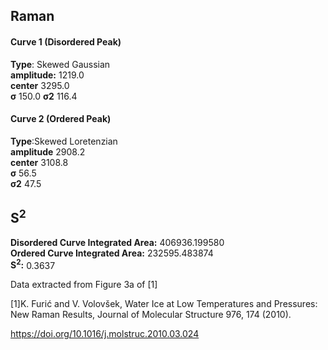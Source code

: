 ## Raman

#### Curve 1 (Disordered Peak)
**Type**: Skewed Gaussian\
**amplitude:** 1219.0\
**center** 3295.0\
**σ** 150.0
**σ2** 116.4


#### Curve 2 (Ordered Peak)
**Type**:Skewed Loretenzian\
**amplitude** 2908.2\
**center** 3108.8\
**σ** 56.5\
**σ2** 47.5


## S<sup>2</sup>
**Disordered Curve Integrated Area:** 406936.199580\
**Ordered Curve Integrated Area:** 232595.483874\
**S<sup>2</sup>:** 0.3637









Data extracted from Figure 3a of [1]


[1]K. Furić and V. Volovšek, Water Ice at Low Temperatures and Pressures: New Raman Results, Journal of Molecular Structure 976, 174 (2010).

https://doi.org/10.1016/j.molstruc.2010.03.024